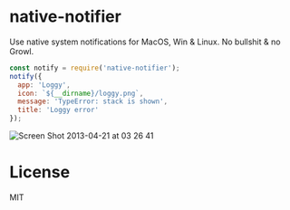 # native-notifier

Use native system notifications for MacOS, Win & Linux. No bullshit & no Growl.

```javascript
const notify = require('native-notifier');
notify({
  app: 'Loggy',
  icon: `${__dirname}/loggy.png`,
  message: 'TypeError: stack is shown',
  title: 'Loggy error'
});
```

![Screen Shot 2013-04-21 at 03 26 41](https://f.cloud.github.com/assets/574696/405855/2fe7271e-aa1a-11e2-8b85-347e71ac49f9.png)

# License

MIT

